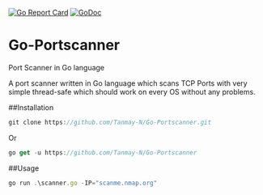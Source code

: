 [![Go Report Card](https://goreportcard.com/badge/github.com/Tanmay9511/Go-Portscanner)](https://goreportcard.com/report/github.com/Tanmay9511/Go-Portscanner)
[![GoDoc](https://godoc.org/github.com/Tanmay9511/Go-Portscanner?status.svg)](https://godoc.org/github.com/Tanmay9511/Go-Portscanner)

# Go-Portscanner
Port Scanner in Go language

A port scanner written in Go language which scans TCP Ports with very simple thread-safe which should work on every OS without any problems.

##Installation 

```javascript 
git clone https://github.com/Tanmay-N/Go-Portscanner.git
```

Or 
```javascript 
go get -u https://github.com/Tanmay-N/Go-Portscanner
```

##Usage

```javascript 
go run .\scanner.go -IP="scanme.nmap.org"
```

